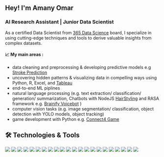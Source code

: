 
## Hey! I'm Amany Omar
### AI Research Assistant | Junior Data Scientist 
As a certified Data Scientist from [365 Data Science](https://learn.365datascience.com/c/8e3dc08eac/) board, I specialize in using cutting-edge techniques and tools to derive valuable insights from complex datasets. 
#### 📈 My main areas :
+ data cleaning and preprocessing  & developing predictive models e.g [Stroke Prediction](https://mygit.th-deg.de/ok29267/as_omar_amany.git) 
+ uncovering hidden patterns & visualizing data in compelling ways using Python, R, Excel, and [Tableau](https://public.tableau.com/app/profile/amany.omar)
+ end-to-end ML piplines
+ natural language processing (e.g. text extraction/ classification/ generation/ summarization, Chatbots with NodeJS [HairStyling](https://github.com/moon-2000/Hairstyle_Recommendation_Chatbot.git) and RASA framework e.g. [Brainify Voicebot](https://mygit.th-deg.de/aa10098/brainify_voice_assistant_system.git) )
+ computer vision tasks (e.g. image segmentation/ classification, object detection with YOLO models, object tracking)
+ game development with Python e.g. [Connect4 Game](https://github.com/moon-2000/Connect_4_Game.git)



## 🛠️ Technologies & Tools 
![](https://img.shields.io/badge/Code-Python-informational?style=flat&logo=<>&logoColor=white&color=2bbc8a)
![](https://img.shields.io/badge/Code-C++-informational?style=flat&logo=<>&logoColor=white&color=2bbc8a)
![](https://img.shields.io/badge/Code-C_sharp-informational?style=flat&logo=<>&logoColor=white&color=2bbc8a)
![](https://img.shields.io/badge/Code-SQL-informational?style=flat&logo=<>&logoColor=white&color=2bbc8a)
![](https://img.shields.io/badge/Code-JavaScript-informational?style=flat&logo=<>&logoColor=white&color=2bbc8a)
![](https://img.shields.io/badge/Tool-Tableau-informational?style=flat&logo=<>&logoColor=white&color=2bbc8a)
![](https://img.shields.io/badge/Tool-Excel-informational?style=flat&logo=<>&logoColor=white&color=2bbc8a)
![](https://img.shields.io/badge/Tool-MATLAB-informational?style=flat&logo=<>&logoColor=white&color=2bbc8a)
![](https://img.shields.io/badge/Tool-Git-informational?style=flat&logo=<>&logoColor=white&color=2bbc8a)
![](https://img.shields.io/badge/Lib-SkLearn-informational?style=flat&logo=<>&logoColor=white&color=2bbc8a)
![](https://img.shields.io/badge/Lib-TensorFlow-informational?style=flat&logo=<>&logoColor=white&color=2bbc8a)
![](https://img.shields.io/badge/Lib-Keras-informational?style=flat&logo=<>&logoColor=white&color=2bbc8a)
![](https://img.shields.io/badge/Lib-Spacy-informational?style=flat&logo=<>&logoColor=white&color=2bbc8a)
![](https://img.shields.io/badge/Lib-NLTK-informational?style=flat&logo=<>&logoColor=white&color=2bbc8a)
![](https://img.shields.io/badge/Lib-OpenCV-informational?style=flat&logo=<>&logoColor=white&color=2bbc8a)
![](https://img.shields.io/badge/Lib-Hugging_Face-informational?style=flat&logo=<>&logoColor=white&color=2bbc8a)
![](https://img.shields.io/badge/Lib-Matplotlib-informational?style=flat&logo=<>&logoColor=white&color=2bbc8a)
![](https://img.shields.io/badge/Lib-ggplot2-informational?style=flat&logo=<>&logoColor=white&color=2bbc8a)
![](https://img.shields.io/badge/Lib-PyGame-informational?style=flat&logo=<>&logoColor=white&color=2bbc8a)
![](https://img.shields.io/badge/Lib-Pandas-informational?style=flat&logo=<>&logoColor=white&color=2bbc8a)
![](https://img.shields.io/badge/Lib-NumPy-informational?style=flat&logo=<>&logoColor=white&color=2bbc8a)
![](https://img.shields.io/badge/Lib-SymPy-informational?style=flat&logo=<>&logoColor=white&color=2bbc8a)





